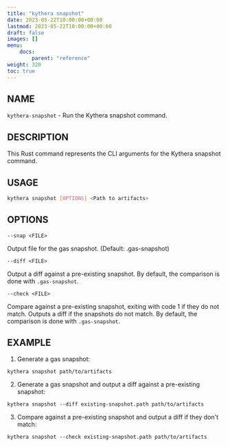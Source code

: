 ```yaml
---
title: "kythera snapshot"
date: 2023-05-22T10:00:00+00:00
lastmod: 2023-05-22T10:00:00+00:00
draft: false
images: []
menu:
    docs:
        parent: "reference"
weight: 320
toc: true
---
```


## NAME

`kythera-snapshot` - Run the Kythera snapshot command.

## DESCRIPTION

This Rust command represents the CLI arguments for the Kythera snapshot command.

## USAGE

```bash
kythera snapshot [OPTIONS] <Path to artifacts>
```

## OPTIONS

`--snap <FILE>`

Output file for the gas snapshot. (Default: .gas-snapshot)

`--diff <FILE>`

Output a diff against a pre-existing snapshot. By default, the comparison is done with `.gas-snapshot`.

`--check <FILE>`

Compare against a pre-existing snapshot, exiting with code 1 if they do not match. Outputs a diff if the snapshots do 
not match. By default, the comparison is done with `.gas-snapshot`.

## EXAMPLE

1. Generate a gas snapshot:
```shell
kythera snapshot path/to/artifacts
```
2. Generate a gas snapshot and output a diff against a pre-existing snapshot:
```shell
kythera snapshot --diff existing-snapshot.path path/to/artifacts
```
3. Compare against a pre-existing snapshot and output a diff if they don't match:
```shell
kythera snapshot --check existing-snapshot.path path/to/artifacts
```
